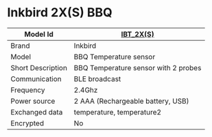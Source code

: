 # Inkbird 2X(S) BBQ

|Model Id|[IBT_2X(S)](https://github.com/theengs/decoder/blob/development/src/devices/IBT_2X_json.h)|
|-|-|
|Brand|Inkbird|
|Model|BBQ Temperature sensor|
|Short Description|BBQ Temperature sensor with 2 probes|
|Communication|BLE broadcast|
|Frequency|2.4Ghz|
|Power source|2 AAA (Rechargeable battery, USB)|
|Exchanged data|temperature, temperature2|
|Encrypted|No|
